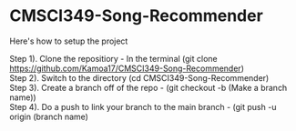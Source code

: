 # CMSCI349-Song-Recommender

Here's how to setup the project

Step 1). Clone the repositiory - In the terminal (git clone https://github.com/Kamoa17/CMSCI349-Song-Recommender) </br >
Step 2). Switch to the directory (cd CMSCI349-Song-Recommender) </br >
Step 3). Create a branch off of the repo - (git checkout -b (Make a branch name)) </br >
Step 4). Do a push to link your branch to the main branch - (git push -u origin (branch name) </br >

